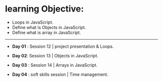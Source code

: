 # learning Objective:
- Loops in JavaScript.
- Define what is Objects in JavaScript.
- Define what is array in JavaScript.

<hr/>

- **Day 01** : Session 12 | project presentation & Loops.

- **Day 02**: Session 13 | Objects in JavaScript.

- **Day 03** : Session 14 | Arrays in JavaScript.

- **Day 04** : soft skills session | Time management.
